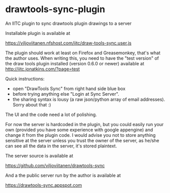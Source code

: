 drawtools-sync-plugin
=====================

An IITC plugin to sync drawtools plugin drawings to a server

Installable plugin is available at

https://viljoviitanen.nfshost.com/iitc/draw-tools-sync.user.js

The plugin should work at least on Firefox and Greasemonkey, that's what the author uses.
When writing this, you need to have the "test version" of the draw tools plugin installed (version 0.6.0 or newer)
available at http://iitc.jonatkins.com/?page=test

Quick instructions:

- open "DrawTools Sync" from right hand side blue box
- before trying anything else "Login at Sync Server".
- the sharing syntax is lousy (a raw json/python array of email addresses). Sorry about that :)

The UI and the code need a lot of polishing.

For now the server is hardcoded in the plugin, but you could easily run your own (provided you have some experience with google appengine) and change it from the plugin code.
I would advise you not to store anything sensitive at the server unless you trust the owner of the server, as he/she can see all the data in the server, it's stored plaintext.

The server source is available at 

https://github.com/viljoviitanen/drawtools-sync

And a the public server run by the author is available at

https://drawtools-sync.appspot.com


